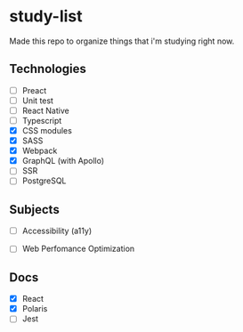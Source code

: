 # study-list
Made this repo to organize things that i'm studying right now.

## Technologies
- [ ] Preact
- [ ] Unit test
- [ ] React Native
- [ ] Typescript
- [x] CSS modules 
- [x] SASS
- [x] Webpack
- [x] GraphQL (with Apollo)
- [ ] SSR
- [ ] PostgreSQL

## Subjects
- [ ] Accessibility (a11y)
- [ ] Web Perfomance Optimization


## Docs
- [x] React
- [x] Polaris
- [ ] Jest
